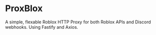 # ProxBlox
A simple, flexable Roblox HTTP Proxy for both Roblox APIs and Discord webhooks. Using Fastify and Axios.

